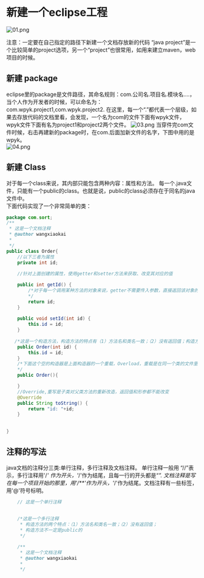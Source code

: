 # 新建一个eclipse工程
![01.png](https://i.loli.net/2019/12/31/5ewCyYo3WmMXR4F.png)

注意：一定要在自己指定的路径下新建一个文档存放新的代码
“java project”是一个比较简单的project选项，另一个“project”也很常用，如用来建立maven，web项目的时候。

## 新建 package  
eclipse里的package是文件路径，其命名规则：com.公司名.项目名.模块名....，当个人作为开发者的时候，可以命名为：com.wpyk.project1,com.wpyk.project2. 在这里，每一个“.”都代表一个层级，如果去存放代码的文档里看，会发现，一个名为com的文件下面有wpyk文件，wpyk文件下面有名为project1和project2两个文件。
![03.png](https://i.loli.net/2019/12/31/xCOqfw2gVRsABTU.png)
当穿件完com文件时候，右击再建新的package时，在com.后面加新文件的名字，下图中用的是wpyk。  
![04.png](https://i.loli.net/2019/12/31/tWr6mjYiuI9VlRB.png)

## 新建 Class
对于每一个class来说，其内部只能包含两种内容：属性和方法。
每一个.java文件，只能有一个public的class。也就是说，public的class必须存在于同名的java文件中。  
下面代码实现了一个非常简单的类：

```java
package com.sort;
/**
 * 这是一个文档注释
 * @author wangxiaokai
 *
 */
public class Order{
    //以下三者为属性
    private int id;
    
    //针对上面创建的属性，使用getter和setter方法来获取、改变其对应的值

    public int getId() {
        /*对于每一个调用某种方法的对象来说，getter不需要传入参数，直接返回该对象的某个*属性就行了。
        */
        return id;
    }
    
    public void setId(int id) {
        this.id = id;
    }
    
   /*这是一个构造方法，构造方法的特点有（1）方法名和类名一致；（2）没有返回值；构造方法不一定是public的*/
    public Order(int id) {
        this.id = id;
    }
    /*下面这个空的构造器是上面构造器的一个重载，Overload，重载是在同一个类的文件里实现*的。普通的方法也能重载，其名称不变，但是参数不同。
    */
    public Order(){

    }
    //Override,重写是子类对父类方法的重新改造，返回值和形参都不能改变
    @Override
    public String toString() {
        return "id: "+id;
    }
    
    
}

```


## 注释的写法
java文档的注释分三类:单行注释，多行注释及文档注释。
单行注释一般用 “//”表示，多行注释用'/*' 作为开头，'*/'作为结尾，且每一行的开头都是“*”.
文档注释是写在每一个项目开始的那里，用'/**'作为开头，'*/'作为结尾。文档注释有一些标签，用'@'符号标明。

```java
    // 这是一个单行注释
    
    
    /*这是一个多行注释
     * 构造方法的两个特点：（1）方法名和类名一致；（2）没有返回值；
     * 构造方法不一定是public的
     */

    /**
     * 这是一个文档注释
     * @author wangxiaokai
     *
     */
```